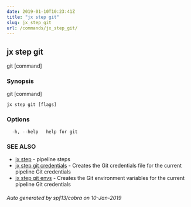```yaml
---
date: 2019-01-10T10:23:41Z
title: "jx step git"
slug: jx_step_git
url: /commands/jx_step_git/
---
```

## jx step git

git [command]

### Synopsis

git [command]

```
jx step git [flags]
```

### Options

```
  -h, --help   help for git
```

### SEE ALSO

* [jx step](/commands/jx_step/)	 - pipeline steps
* [jx step git credentials](/commands/jx_step_git_credentials/)	 - Creates the Git credentials file for the current pipeline Git credentials
* [jx step git envs](/commands/jx_step_git_envs/)	 - Creates the Git environment variables for the current pipeline Git credentials

###### Auto generated by spf13/cobra on 10-Jan-2019
